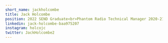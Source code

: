 ```yaml
---
short_name: jackholcombe
title: Jack Holcombe
position: 2022 SEND Graduate<br>Phantom Radio Technical Manager 2020-21
linkedin: jack-holcombe-baa975207
instagram: holcojc
twitter: JackHolcombe2
---
```

